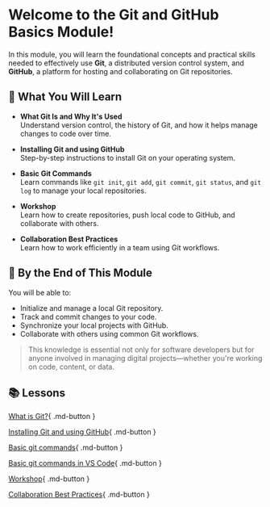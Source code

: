 # Welcome to the Git and GitHub Basics Module!

In this module, you will learn the foundational concepts and practical skills needed to effectively use **Git**, a distributed version control system, and **GitHub**, a platform for hosting and collaborating on Git repositories.

## 📌 What You Will Learn

- **What Git Is and Why It's Used**  
  Understand version control, the history of Git, and how it helps manage changes to code over time.

- **Installing Git and using GitHub**  
  Step-by-step instructions to install Git on your operating system.

- **Basic Git Commands**  
  Learn commands like `git init`, `git add`, `git commit`, `git status`, and `git log` to manage your local repositories.

- **Workshop**  
  Learn how to create repositories, push local code to GitHub, and collaborate with others.

- **Collaboration Best Practices**  
  Learn how to work efficiently in a team using Git workflows.

## 🎯 By the End of This Module

You will be able to:

- Initialize and manage a local Git repository.
- Track and commit changes to your code.
- Synchronize your local projects with GitHub.
- Collaborate with others using common Git workflows.

> This knowledge is essential not only for software developers but for anyone involved in managing digital projects—whether you're working on code, content, or data.

## 📚 Lessons

[What is Git?](lessons/what_is_git.en.md){ .md-button }

[Installing Git and using GitHub](lessons/installing_git.en.md){ .md-button }

[Basic git commands](lessons/commands.en.md){ .md-button }

[Basic git commands in VS Code](lessons/commands_vs_code.en.md){ .md-button }

[Workshop](lessons/workshop.en.md){ .md-button }

[Collaboration Best Practices](lessons/best_practices.en.md){ .md-button }